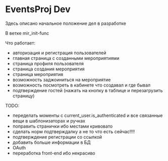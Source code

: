 # EventsProj Dev
Здесь описано начальное положение дел в разработке

В ветке mir_init-func

Что работает:
*	авторизация и регистрация пользователей
*	главная страница с созданными мероприятиями
*	страница профиля пользователя
*	страница создания мероприятия
*	страница мероприятия
*	возможность заджоиниться на мероприятие
*	возможность посмотреть в кабинете что создавал и где бывал
*	подтверждение гостей (нажать на кнопку в таблице и перезагрузить страницу)

TODO:
*	переделать моменты с current_user.is_authenticated и все связанные вещи в шаблонизаторах и ручках
*	поправить странички ибо местами кривовато
*	сделать норм подтверждалку а не то что есть сейчас!!!!
*	подтверждение регистрации со ссылкой
*	добавить больше информации в БД
*	OAuth
*	переработка front-end ибо некрасиво